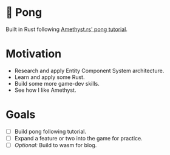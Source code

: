 # 🏓 Pong

Built in Rust following [Amethyst.rs' pong tutorial](https://book.amethyst.rs/book/stable/pong-tutorial).

# Motivation
* Research and apply Entity Component System architecture.
* Learn and apply some Rust.
* Build some more game-dev skills.
* See how I like Amethyst.

# Goals
* [ ] Build pong following tutorial.
* [ ] Expand a feature or two into the game for practice.
* [ ] *Optional:* Build to wasm for blog.
